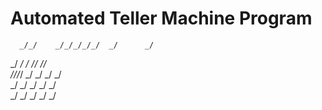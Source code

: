 # Automated Teller Machine Program

      _/_/    _/_/_/_/_/  _/      _/   
   _/    _/      _/      _/_/  _/_/    
  _/_/_/_/      _/      _/  _/  _/     
 _/    _/      _/      _/      _/      
_/    _/      _/      _/      _/       
